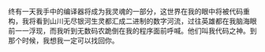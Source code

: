 终有一天我手中的编译器将成为我灵魂的一部分，这世界在我的眼中将被代码重构，我将看到山川无尽银河生灵都汇成二进制的数字河流，过往英雄都在我脑海眼前一一浮现，而我听到无数码农跪倒在我的程序面前呼喊。他们叫我代码之神。到那个时候，我想我一定可以找回你。 

